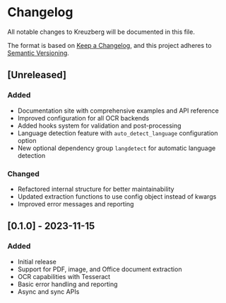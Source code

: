# Changelog

All notable changes to Kreuzberg will be documented in this file.

The format is based on [Keep a Changelog](https://keepachangelog.com/en/1.0.0/),
and this project adheres to [Semantic Versioning](https://semver.org/spec/v2.0.0.html).

## [Unreleased]

### Added

- Documentation site with comprehensive examples and API reference
- Improved configuration for all OCR backends
- Added hooks system for validation and post-processing
- Language detection feature with `auto_detect_language` configuration option
- New optional dependency group `langdetect` for automatic language detection

### Changed

- Refactored internal structure for better maintainability
- Updated extraction functions to use config object instead of kwargs
- Improved error messages and reporting

## [0.1.0] - 2023-11-15

### Added

- Initial release
- Support for PDF, image, and Office document extraction
- OCR capabilities with Tesseract
- Basic error handling and reporting
- Async and sync APIs
